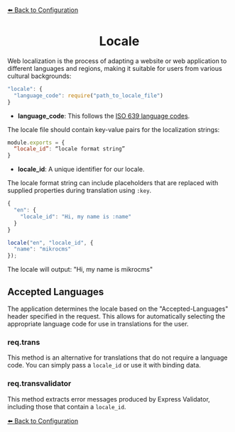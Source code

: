 [⬅️ Back to Configuration](./configuration.md)

<h1 align="center">Locale</h1>

Web localization is the process of adapting a website or web application to different languages and regions, making it suitable for users from various cultural backgrounds:

```js
"locale": {
  "language_code": require("path_to_locale_file")
}
```

- **language_code**: This follows the [ISO 639 language codes](https://en.wikipedia.org/wiki/List_of_ISO_639_language_codes).

The locale file should contain key-value pairs for the localization strings:

```js
module.exports = {
  “locale_id”: “locale format string”
}
```

- **locale_id**: A unique identifier for our locale.

The locale format string can include placeholders that are replaced with supplied properties during translation using `:key`.

```js
{
  "en": {
    "locale_id": "Hi, my name is :name"
  }
}
```

```js
locale("en", "locale_id", {
  "name": "mikrocms"
});
```

The locale will output: "Hi, my name is mikrocms"

## Accepted Languages

The application determines the locale based on the "Accepted-Languages" header specified in the request. This allows for automatically selecting the appropriate language code for use in translations for the user.

### req.trans

This method is an alternative for translations that do not require a language code. You can simply pass a `locale_id` or use it with binding data.

### req.transvalidator

This method extracts error messages produced by Express Validator, including those that contain a `locale_id`.

[⬅️ Back to Configuration](./configuration.md)
